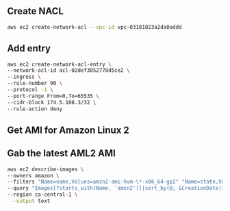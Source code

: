 ## Create NACL

```sh
aws ec2 create-network-acl --vpc-id vpc-03181823a2da0addd
```

## Add entry

```sh
aws ec2 create-network-acl-entry \
--network-acl-id acl-02def3052778d5ce2 \
--ingress \
--rule-number 90 \
--protocol -1 \
--port-range From=0,To=65535 \
--cidr-block 174.5.108.3/32 \
--rule-action deny
```

## Get AMI for Amazon Linux 2

## Gab the latest AML2 AMI

```sh
aws ec2 describe-images \
--owners amazon \
--filters "Name=name,Values=amzn2-ami-hvm-\*-x86_64-gp2" "Name=state,Values=available" \
--query "Images[?starts_with(Name, 'amzn2')]|sort_by(@, &CreationDate)[-1].ImageId" \
--region ca-central-1 \
 --output text
```


